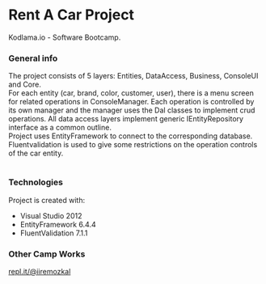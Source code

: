 # Rent A Car Project

Kodlama.io - Software Bootcamp.

### General info
The project consists of 5 layers: Entities, DataAccess, Business, ConsoleUI and Core.  
For each entity (car, brand, color, customer, user), there is a menu screen for related operations in ConsoleManager. Each operation is controlled by its own manager and the manager uses the Dal classes to implement crud operations. All data access layers implement generic IEntityRepository interface as a common outline.  
Project uses EntityFramework to connect to the corresponding database.  
Fluentvalidation is used to give some restrictions on the operation controls of the car entity.
#

### Technologies
Project is created with:

* Visual Studio 2012
* EntityFramework 6.4.4
* FluentValidation 7.1.1

### Other Camp Works
[repl.it/@iiremozkal](https://repl.it/@iiremozkal)
